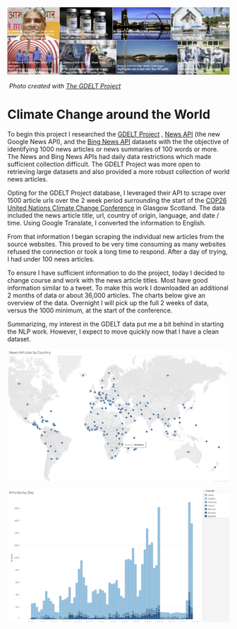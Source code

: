 ![](https://github.com/arbgar/metis/blob/main/NLP/Project/Deliverable/Header.png?raw=true)

​															      															*Photo created with [The GDELT Project](https://www.gdeltproject.org/)*

# Climate Change around the World

To begin this project I researched the [GDELT Project](https://www.gdeltproject.org) ,  [News API](https://newsapi.org) (the new Google News API), and the [Bing News API](https://english.api.rakuten.net/microsoft-azure/api/bing-news-search) datasets with the the objective of identifying 1000 news articles or news summaries of 100 words or more. The News and Bing News APIs had daily data restrictions which made sufficient collection difficult.  The GDELT Project was more open to retrieving large datasets and also provided a more robust collection of world news articles. 

Opting for the GDELT Project database, I leveraged their API to scrape over 1500 article urls over the 2 week period surrounding the start of the [COP26 United Nations Climate Change Conference](https://en.wikipedia.org/wiki/2021_United_Nations_Climate_Change_Conference) in Glasgow Scotland.  The data included the news article title, url, country of origin, language, and date / time. Using Google Translate, I converted the information to English.

From that information I began scraping the individual new articles from the source websites.  This proved to be very time consuming as many websites refused the connection or took a long time to respond.  After a day of trying, I had under 100 news articles.  

To ensure I have sufficient information to do the project, today I decided to change course and work with the news article titles. Most have good information similar to a tweet.  To make this work I downloaded an additional 2 months of data or about 36,000 articles.  The charts below give an overview of the data.  Overnight I will pick up the full 2 weeks of data, versus the 1000 minimum, at the start of the conference.

Summarizing, my interest in the GDELT data put me a bit behind in starting the NLP work. However, I expect to move quickly now that I have a clean dataset.

![](https://github.com/arbgar/metis/blob/main/NLP/Project/Deliverable/Country.png?raw=true)



![](https://github.com/arbgar/metis/blob/main/NLP/Project/Deliverable/Language.png?raw=true)
